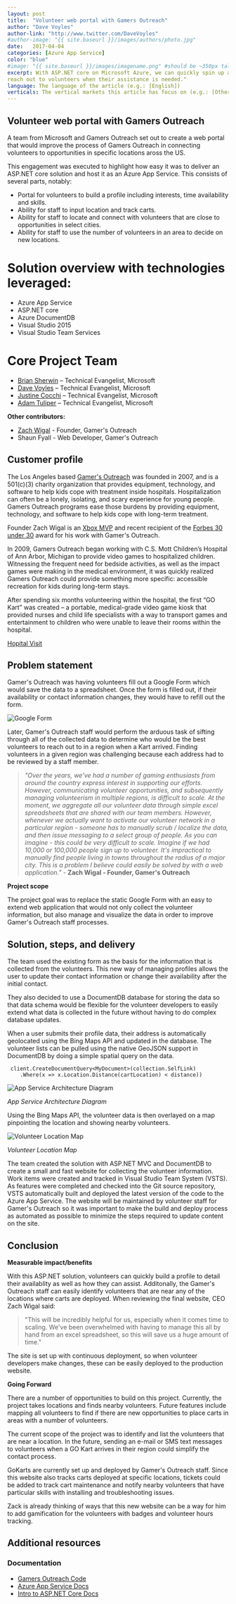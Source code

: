 ```yaml
---
layout: post
title:  "Volunteer web portal with Gamers Outreach"
author: "Dave Voyles"
author-link: "http://www.twitter.com/DaveVoyles"
#author-image: "{{ site.baseurl }}/images/authors/photo.jpg"
date:   2017-04-04
categories: [Azure App Service]
color: "blue"
#image: "{{ site.baseurl }}/images/imagename.png" #should be ~350px tall
excerpt: With ASP.NET core on Microsoft Azure, we can quickly spin up a website and backend for charity volunteers to create a profile, and the charity to easily
reach out to volunteers when their assistance is needed."
language: The language of the article (e.g.: [English])
verticals: The vertical markets this article has focus on (e.g.: [Other])
---
```


## Volunteer web portal with Gamers Outreach ##

A team from Microsoft and Gamers Outreach set out to create a web portal that would improve the process of Gamers Outreach in connecting volunteers to opportunities in specific locations aross the US.  

This engagement was executed to highlight how easy it was to deliver an ASP.NET core solution and host it as an Azure App Service. This consists of several parts, notably:

- Portal for volunteers to build a profile including interests, time availability and skills.
- Ability for staff to input location and track carts.
- Ability for staff to locate and connect with volunteers that are close to opportunities in select cities.
- Ability for staff to use the number of volunteers in an area to decide on new locations.

# Solution overview with technologies leveraged:
- Azure App Service
- ASP.NET core
- Azure DocumentDB
- Visual Studio 2015
- Visual Studio Team Services

# Core Project Team

- [Brian Sherwin](http://www.twitter.com/Bsherwin) – Technical Evangelist, Microsoft
- [Dave Voyles](http://www.twitter.com/DaveVoyles) – Technical Evangelist, Microsoft
- [Justine Cocchi](http://www.twitter.com/justinecocchi) – Technical Evangelist, Microsoft
- [Adam Tuliper](http://www.twitter.com/AdamTuliper) – Technical Evangelist, Microsoft

**Other contributors:**

- [Zach Wigal](http://wwww.twitter.com/ZachWigal) - Founder, Gamer's Outreach
- Shaun Fyall - Web Developer, Gamer's Outreach

## Customer profile ##

The Los Angeles based [Gamer's Outreach](http://www.gamersoutreach.com) was founded in 2007, and is a 501(c)(3) charity organization that provides equipment, technology, and software to help kids cope with treatment inside hospitals. Hospitalization can often be a lonely, isolating, and scary experience for young people. Gamers Outreach programs ease those burdens by providing equipment, technology, and software to help kids cope with long-term treatment.

Founder Zach Wigal is an [Xbox MVP](https://mvp.xbox.com/home) and recent recipient of the [Forbes 30 under 30](https://www.forbes.com/profile/zach-wigal/) award for his work with Gamer's Outreach.

In 2009, Gamers Outreach began working with C.S. Mott Children’s Hospital of Ann Arbor, Michigan to provide video games to hospitalized children. Witnessing the frequent need for bedside activities, as well as the impact games were making in the medical environment, it was quickly realized Gamers Outreach could provide something more specific: accessible recreation for kids during long-term stays.

After spending six months volunteering within the hospital, the first “GO Kart” was created – a portable, medical-grade video game kiosk that provided nurses and child life specialists with a way to transport games and entertainment to children who were unable to leave their rooms within the hospital.

[Hopital Visit](/images/gamersoutreach/go-hospital-visit.jpg)
 
## Problem statement ##

Gamer's Outreach was having volunteers fill out a Google Form which would save the data to a spreadsheet. Once the form is filled out, if their availability or contact information changes, they would have to refill out the form.

![Google Form](/images/gamersoutreach/go-volunteer-googleform.png)

Later, Gamer's Outreach staff would perform the arduous task of sifting through all of the collected data to determine who would be the best volunteers to reach out to in a region when a Kart arrived. Finding volunteers in a given region was challenging because each address had to be reviewed by a staff member.

>	*"Over the years, we've had a number of gaming enthusiasts from around the country express interest in supporting our efforts. However, communicating volunteer opportunities, and subsequently managing volunteerism in multiple regions, is difficult to scale. At the moment, we aggregate all our volunteer data through simple excel spreadsheets that are shared with our team members. However, whenever we actually want to activate our volunteer network in a particular region - someone has to manually scrub / localize the data, and then issue messaging to a select group of people. As you can imagine - this could be very difficult to scale. Imagine if we had 10,000 or 100,000 people sign up to volunteer. It's impractical to manually find people living in towns throughout the radius of a major city. This is a problem I believe could easily be solved by with a web application."*  - **Zach Wigal - Founder, Gamer's Outreach**

**Project scope**

The project goal was to replace the static Google Form with an easy to extend web application that would not only collect the volunteer information, but also manage and visualize the data in order to improve Gamer's Outreach staff processes.

## Solution, steps, and delivery ##
The team used the existing form as the basis for the information that is collected from the volunteers. This new way of managing profiles allows the user to update their contact information or change their availability after the initial contact. 

They also decided to use a DocumentDB database for storing the data so that data schema would be flexible for the volunteer developers to easily extend what data is collected in the future without having to do complex database updates.

When a user submits their profile data, their address is automatically geolocated using the Bing Maps API and updated in the database. The volunteer lists can be pulled using the native GeoJSON support in DocumentDB by doing a simple spatial query on the data.
```
 client.CreateDocumentQuery<MyDocument>(collection.SelfLink)
    .Where(x => x.Location.Distance(cartLocation) < distance))
```
![App Service Architecture Diagram](/images/gamersoutreach/go-webapp-arch.png)

*App Service Architecture Diagram*

Using the Bing Maps API, the volunteer data is then overlayed on a map pinpointing the location and showing nearby volunteers.

![Volunteer Location Map](/images/gamersoutreach/location-map.png)

*Volunteer Location Map*

The team created the solution with ASP.NET MVC and DocumentDB to create a small and fast website for collecting the volunteer information. Work items were created and tracked in Visual Studio Team System (VSTS). As features were completed and checked into the Git source repository, VSTS automatically built and deployed the latest version of the code to the Azure App Service. The website will be maintained by volunteer staff for Gamer's Outreach so it was important to make the build and deploy process as automated as possible to minimize the steps required to update content on the site. 

## Conclusion ##

**Measurable impact/benefits**

With this ASP.NET solution, volunteers can quickly build a profile to detail their availablity as well as how they can assist. Additonally, the Gamer's Outreach staff can easily identify volunteers that are near any of the locations where carts are deployed. When reviewing the final website, CEO Zach Wigal said:

>"This will be incredibly helpful for us, especially when it comes time to scaling. We've been overwhelmed with having to manage this all by hand from an excel spreadsheet, so this will save us a huge amount of time."

The site is set up with continuous deployment, so when volunteer developers make changes, these can be easily deployed to the production website.

**Going Forward**

There are a number of opportunities to build on this project. Currently, the project takes locations and finds nearby volunteers. Future features include mapping all volunteers to find if there are new opportunities to place carts in areas with a number of volunteers.

The current scope of the project was to identify and list the volunteers that are near a location. In the future, sending an e-mail or SMS text messages to volunteers when a GO Kart arrives in their region could simplify the contact process.

GoKarts are currently set up and deployed by Gamer's Outreach staff. Since this website also tracks carts deployed at specific locations, tickets could be added to track cart maintenance and notify nearby volunteers that have particular skills with installing and troubleshooting issues.

Zack is already thinking of ways that this new website can be a way for him to add gamification for the volunteers with badges and volunteer hours tracking.


## Additional resources ##


### Documentation ###
- [Gamers Outreach Code](http://github.com/...)
- [Azure App Service Docs](https://docs.microsoft.com/en-us/azure/app-service/)
- [Intro to ASP.NET Core Docs](https://docs.microsoft.com/en-us/aspnet/core/)